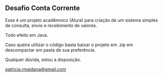 ## Desafio Conta Corrente

Esse é um projeto acadêmnico (Alura) para criação de um sistema simples de consulta, envio e recebimento de valores. 

Todo efeito em Java. 

Caso queira utilizar o código basta baixar o projeto em .zip em descompactar em pasta de sua preferência. 

Qualquer dúvida, estou a disposição.

patricia.rmaidana@gmail.com
